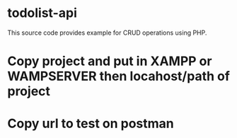 # todolist-api
This source code provides example for CRUD operations using PHP.
# Copy project and put in XAMPP or WAMPSERVER then locahost/path of project 
 
# Copy url to test on postman
